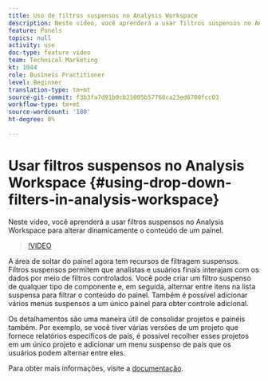 ```yaml
---
title: Uso de filtros suspensos no Analysis Workspace
description: Neste vídeo, você aprenderá a usar filtros suspensos no Analysis Workspace para alterar dinamicamente o conteúdo de um painel.
feature: Panels
topics: null
activity: use
doc-type: feature video
team: Technical Marketing
kt: 1944
role: Business Practitioner
level: Beginner
translation-type: tm+mt
source-git-commit: f3b3fa7d91b0cb21005b57768ca23ed6700fcc03
workflow-type: tm+mt
source-wordcount: '180'
ht-degree: 0%

---
```



# Usar filtros suspensos no Analysis Workspace {#using-drop-down-filters-in-analysis-workspace}

Neste vídeo, você aprenderá a usar filtros suspensos no Analysis Workspace para alterar dinamicamente o conteúdo de um painel.

>[!VIDEO](https://video.tv.adobe.com/v/23877/?quality=12)

A área de soltar do painel agora tem recursos de filtragem suspensos. Filtros suspensos permitem que analistas e usuários finais interajam com os dados por meio de filtros controlados. Você pode criar um filtro suspenso de qualquer tipo de componente e, em seguida, alternar entre itens na lista suspensa para filtrar o conteúdo do painel. Também é possível adicionar vários menus suspensos a um único painel para obter controle adicional.

Os detalhamentos são uma maneira útil de consolidar projetos e painéis também. Por exemplo, se você tiver várias versões de um projeto que fornece relatórios específicos de país, é possível recolher esses projetos em um único projeto e adicionar um menu suspenso de país que os usuários podem alternar entre eles.

Para obter mais informações, visite a [documentação](https://marketing.adobe.com/resources/help/en_US/analytics/analysis-workspace/panels.html).

